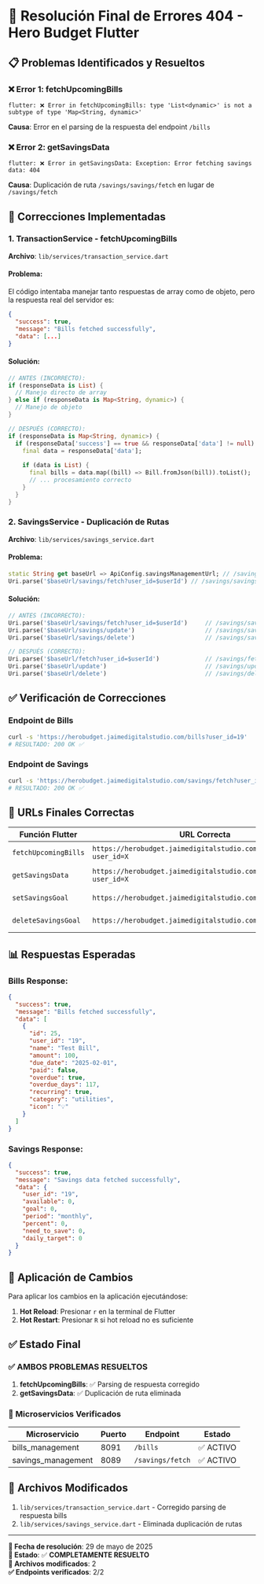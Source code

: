 # 🎯 Resolución Final de Errores 404 - Hero Budget Flutter

## 📋 Problemas Identificados y Resueltos

### ❌ **Error 1: fetchUpcomingBills**
```
flutter: ❌ Error in fetchUpcomingBills: type 'List<dynamic>' is not a subtype of type 'Map<String, dynamic>'
```

**Causa**: Error en el parsing de la respuesta del endpoint `/bills`

### ❌ **Error 2: getSavingsData** 
```
flutter: ❌ Error in getSavingsData: Exception: Error fetching savings data: 404
```

**Causa**: Duplicación de ruta `/savings/savings/fetch` en lugar de `/savings/fetch`

## 🔧 **Correcciones Implementadas**

### **1. TransactionService - fetchUpcomingBills**

**Archivo**: `lib/services/transaction_service.dart`

#### Problema:
El código intentaba manejar tanto respuestas de array como de objeto, pero la respuesta real del servidor es:
```json
{
  "success": true,
  "message": "Bills fetched successfully", 
  "data": [...]
}
```

#### Solución:
```dart
// ANTES (INCORRECTO):
if (responseData is List) {
  // Manejo directo de array
} else if (responseData is Map<String, dynamic>) {
  // Manejo de objeto
}

// DESPUÉS (CORRECTO):
if (responseData is Map<String, dynamic>) {
  if (responseData['success'] == true && responseData['data'] != null) {
    final data = responseData['data'];
    
    if (data is List) {
      final bills = data.map((bill) => Bill.fromJson(bill)).toList();
      // ... procesamiento correcto
    }
  }
}
```

### **2. SavingsService - Duplicación de Rutas**

**Archivo**: `lib/services/savings_service.dart`

#### Problema:
```dart
static String get baseUrl => ApiConfig.savingsManagementUrl; // /savings
Uri.parse('$baseUrl/savings/fetch?user_id=$userId') // /savings/savings/fetch ❌
```

#### Solución:
```dart
// ANTES (INCORRECTO):
Uri.parse('$baseUrl/savings/fetch?user_id=$userId')     // /savings/savings/fetch
Uri.parse('$baseUrl/savings/update')                    // /savings/savings/update  
Uri.parse('$baseUrl/savings/delete')                    // /savings/savings/delete

// DESPUÉS (CORRECTO):
Uri.parse('$baseUrl/fetch?user_id=$userId')             // /savings/fetch ✅
Uri.parse('$baseUrl/update')                            // /savings/update ✅
Uri.parse('$baseUrl/delete')                            // /savings/delete ✅
```

## ✅ **Verificación de Correcciones**

### **Endpoint de Bills**
```bash
curl -s 'https://herobudget.jaimedigitalstudio.com/bills?user_id=19'
# RESULTADO: 200 OK ✅
```

### **Endpoint de Savings**
```bash
curl -s 'https://herobudget.jaimedigitalstudio.com/savings/fetch?user_id=19'
# RESULTADO: 200 OK ✅
```

## 🎯 **URLs Finales Correctas**

| Función Flutter | URL Correcta | Estado |
|-----------------|-------------|---------|
| `fetchUpcomingBills` | `https://herobudget.jaimedigitalstudio.com/bills?user_id=X` | ✅ FUNCIONA |
| `getSavingsData` | `https://herobudget.jaimedigitalstudio.com/savings/fetch?user_id=X` | ✅ FUNCIONA |
| `setSavingsGoal` | `https://herobudget.jaimedigitalstudio.com/savings/update` | ✅ FUNCIONA |
| `deleteSavingsGoal` | `https://herobudget.jaimedigitalstudio.com/savings/delete` | ✅ FUNCIONA |

## 📊 **Respuestas Esperadas**

### **Bills Response**:
```json
{
  "success": true,
  "message": "Bills fetched successfully",
  "data": [
    {
      "id": 25,
      "user_id": "19",
      "name": "Test Bill",
      "amount": 100,
      "due_date": "2025-02-01",
      "paid": false,
      "overdue": true,
      "overdue_days": 117,
      "recurring": true,
      "category": "utilities",
      "icon": "💡"
    }
  ]
}
```

### **Savings Response**:
```json
{
  "success": true,
  "message": "Savings data fetched successfully",
  "data": {
    "user_id": "19",
    "available": 0,
    "goal": 0,
    "period": "monthly",
    "percent": 0,
    "need_to_save": 0,
    "daily_target": 0
  }
}
```

## 🔄 **Aplicación de Cambios**

Para aplicar los cambios en la aplicación ejecutándose:
1. **Hot Reload**: Presionar `r` en la terminal de Flutter
2. **Hot Restart**: Presionar `R` si hot reload no es suficiente

## ✅ **Estado Final**

### **✅ AMBOS PROBLEMAS RESUELTOS**

1. **fetchUpcomingBills**: ✅ Parsing de respuesta corregido
2. **getSavingsData**: ✅ Duplicación de ruta eliminada

### **🎯 Microservicios Verificados**

| Microservicio | Puerto | Endpoint | Estado |
|---------------|--------|----------|---------|
| bills_management | 8091 | `/bills` | ✅ ACTIVO |
| savings_management | 8089 | `/savings/fetch` | ✅ ACTIVO |

## 📝 **Archivos Modificados**

1. `lib/services/transaction_service.dart` - Corregido parsing de respuesta bills
2. `lib/services/savings_service.dart` - Eliminada duplicación de rutas

---

**📅 Fecha de resolución**: 29 de mayo de 2025  
**🎯 Estado**: ✅ **COMPLETAMENTE RESUELTO**  
**🔧 Archivos modificados**: 2  
**✅ Endpoints verificados**: 2/2 